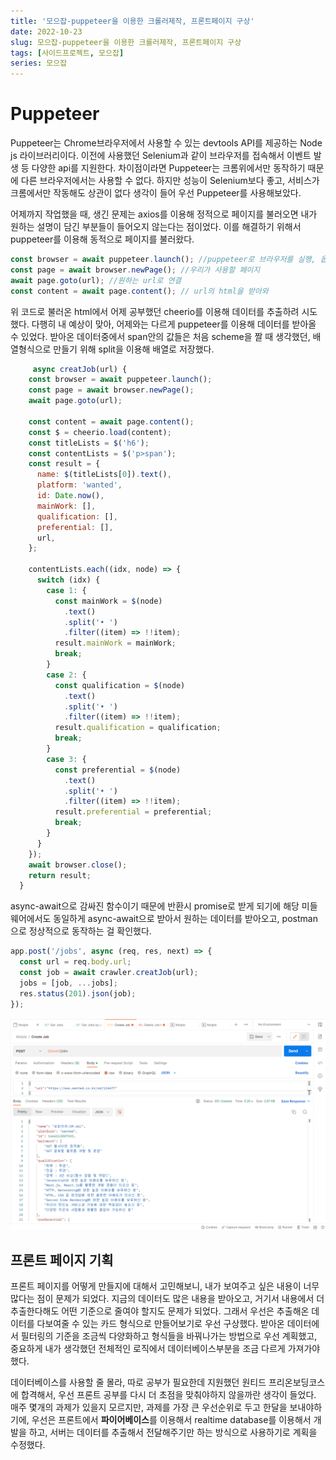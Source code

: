 ```yaml
---
title: '모으잡-puppeteer을 이용한 크롤러제작, 프론트페이지 구상'
date: 2022-10-23
slug: 모으잡-puppeteer을 이용한 크롤러제작, 프론트페이지 구상
tags: [사이드프로젝트, 모으잡]
series: 모으잡
---
```


# Puppeteer
Puppeteer는 Chrome브라우저에서 사용할 수 있는 devtools API를 제공하는 Node js 라이브러리이다. 이전에 사용했던 Selenium과 같이 브라우저를 접속해서 이벤트 발생 등 다양한 api를 지원한다. 차이점이라면 Puppeteer는 크롬위에서만 동작하기 때문에 다른 브라우저에서는 사용할 수 없다. 하지만 성능이 Selenium보다 좋고, 서비스가 크롬에서만 작동해도 상관이 없다 생각이 들어 우선 Puppeteer를 사용해보았다.

어제까지 작업했을 때, 생긴 문제는 axios를 이용해 정적으로 페이지를 불러오면 내가 원하는 설명이 담긴 부분들이 들어오지 않는다는 점이었다. 이를 해결하기 위해서 puppeteer를 이용해 동적으로 페이지를 불러왔다.

```javascript
const browser = await puppeteer.launch(); //puppeteer로 브라우저를 실행, 옵션으로 실제로 브라우저를 켤 수 있어
const page = await browser.newPage(); //우리가 사용할 페이지
await page.goto(url); //원하는 url로 연결
const content = await page.content(); // url의 html을 받아와
```

위 코드로 불러온 html에서 어제 공부했던 cheerio를 이용해 데이터를 추출하려 시도했다. 다행히 내 예상이 맞아, 어제와는 다르게 puppeteer를 이용해 데이터를 받아올 수 있었다. 받아온 데이터중에서 span안의 값들은 처음 scheme을 짤 때 생각했던, 배열형식으로 만들기 위해 split을 이용해 배열로 저장했다.

```javascript
	 async creatJob(url) {
    const browser = await puppeteer.launch();
    const page = await browser.newPage();
    await page.goto(url);

    const content = await page.content();
    const $ = cheerio.load(content);
    const titleLists = $('h6');
    const contentLists = $('p>span');
    const result = {
      name: $(titleLists[0]).text(),
      platform: 'wanted',
      id: Date.now(),
      mainWork: [],
      qualification: [],
      preferential: [],
      url,
    };

    contentLists.each((idx, node) => {
      switch (idx) {
        case 1: {
          const mainWork = $(node)
            .text()
            .split('• ')
            .filter((item) => !!item);
          result.mainWork = mainWork;
          break;
        }
        case 2: {
          const qualification = $(node)
            .text()
            .split('• ')
            .filter((item) => !!item);
          result.qualification = qualification;
          break;
        }
        case 3: {
          const preferential = $(node)
            .text()
            .split('• ')
            .filter((item) => !!item);
          result.preferential = preferential;
          break;
        }
      }
    });
    await browser.close();
    return result;
  }
```

async-await으로 감싸진 함수이기 때문에 반환시 promise로 받게 되기에 해당 미들웨어에서도 동일하게 async-await으로 받아서 원하는 데이터를 받아오고, postman으로 정상적으로 동작하는 걸 확인했다.

```javascript
app.post('/jobs', async (req, res, next) => {
  const url = req.body.url;
  const job = await crawler.creatJob(url);
  jobs = [job, ...jobs];
  res.status(201).json(job);
});
```

![결과확인](./결과확인.png)

## 프론트 페이지 기획

프론트 페이지를 어떻게 만들지에 대해서 고민해보니, 내가 보여주고 싶은 내용이 너무 많다는 점이 문제가 되었다. 지금의 데이터도 많은 내용을 받아오고, 거기서 내용에서 더 추출한다해도 어떤 기준으로 줄여야 할지도 문제가 되었다. 그래서 우선은 추출해온 데이터를 다보여줄 수 있는 카드 형식으로 만들어보기로 우선 구상했다. 받아온 데이터에서 필터링의 기준을 조금씩 다양화하고 형식들을 바꿔나가는 방법으로 우선 계획했고, 중요하게 내가 생각했던 전체적인 로직에서 데이터베이스부분을 조금 다르게 가져가야했다.

데이터베이스를 사용할 줄 몰라, 따로 공부가 필요한데 지원했던 원티드 프리온보딩코스에 합격해서, 우선 프론트 공부를 다시 더 초점을 맞춰야하지 않을까란 생각이 들었다. 매주 몇개의 과제가 있을지 모르지만, 과제를 가장 큰 우선순위로 두고 한달을 보내야하기에, 우선은 프론트에서 **파이어베이스**를 이용해서 realtime database를 이용해서 개발을 하고, 서버는 데이터를 추출해서 전달해주기만 하는 방식으로 사용하기로 계획을 수정했다.
